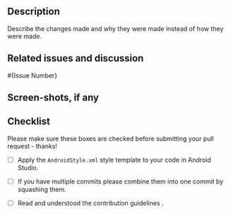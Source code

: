 ## Description

Describe the changes made and why they were made instead of how they were made.

## Related issues and discussion
#{Issue Number}
 
 ## Screen-shots, if any
 
 ## Checklist
 
 Please make sure these boxes are checked before submitting your pull request - thanks!
 
 
 
 - [ ] Apply the `AndroidStyle.xml` style template to your code in Android Studio.
 
 - [ ] If you have multiple commits please combine them into one commit by squashing them.
 
 - [ ] Read and understood the contribution guidelines .
